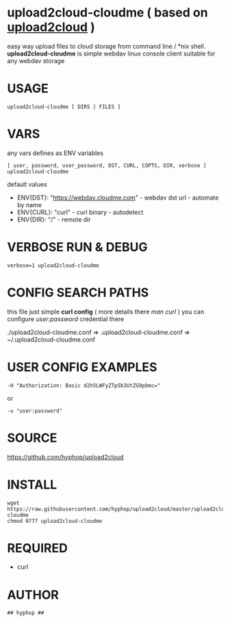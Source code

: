 
# upload2cloud-cloudme ( based on [upload2cloud](https://github.com/hyphop/upload2cloud/) )

easy way upload files to cloud storage from command line / *nix shell.
**upload2cloud-cloudme** is simple webdav linux console client suitable for any webdav storage

# USAGE 

    upload2cloud-cloudme [ DIRS | FILES ]

# VARS

any vars defines as ENV variables

    [ user, password, user_password, DST, CURL, COPTS, DIR, verbose ] upload2cloud-cloudme

default values

+ ENV{DST}: "https://webdav.cloudme.com" - webdav dst url - automate by name
+ ENV{CURL}: "curl" - curl binary - autodetect
+ ENV{DIR}: "/" - remote dir

# VERBOSE RUN & DEBUG

    verbose=1 upload2cloud-cloudme

# CONFIG SEARCH PATHS

this file just simple **curl config** ( more details there *man curl* )
you can configure *user:password* credential there 

./upload2cloud-cloudme.conf => .upload2cloud-cloudme.conf => ~/.upload2cloud-cloudme.conf


# USER CONFIG EXAMPLES

    -H "Authorization: Basic d2h5LWFyZTp5b3UtZG9pbmc="
or

    -u "user:password"

# SOURCE

https://github.com/hyphop/upload2cloud

# INSTALL

    wget https://raw.githubusercontent.com/hyphop/upload2cloud/master/upload2cloud-cloudme
    chmod 0777 upload2cloud-cloudme

# REQUIRED

+ curl

# AUTHOR

    ## hyphop ##

